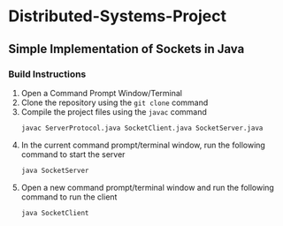 # Distributed-Systems-Project

## Simple Implementation of Sockets in Java

### Build Instructions
1. Open a Command Prompt Window/Terminal
2. Clone the repository using the `git clone` command
3. Compile the project files using the `javac` command
	 ```sh
	javac ServerProtocol.java SocketClient.java SocketServer.java
	```
3. In the current command prompt/terminal window, run the following command to start the server
	```sh
	java SocketServer
	```
4. Open a new command prompt/terminal window and run the following command to run the client
	```sh
	java SocketClient
	```
